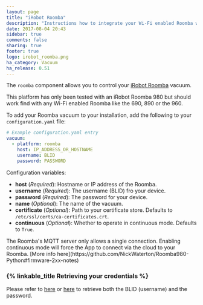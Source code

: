 ```yaml
---
layout: page
title: "iRobot Roomba"
description: "Instructions how to integrate your Wi-Fi enabled Roomba within Home Assistant."
date: 2017-08-04 20:43
sidebar: true
comments: false
sharing: true
footer: true
logo: irobot_roomba.png
ha_category: Vacuum
ha_release: 0.51
---
```


The `roomba` component allows you to control your [iRobot Roomba](http://www.irobot.com/For-the-Home/Vacuuming/Roomba.aspx) vacuum.

<p class='note'>
This platform has only been tested with an iRobot Roomba 980 but should work find with any Wi-Fi enabled Roomba like the 690, 890 or the 960.
</p>

To add your Roomba vacuum to your installation, add the following to your `configuration.yaml` file:

```yaml
# Example configuration.yaml entry
vacuum:
  - platform: roomba
    host: IP_ADDRESS_OR_HOSTNAME
    username: BLID
    password: PASSWORD
```

Configuration variables:

- **host** (*Required*): Hostname or IP address of the Roomba.
- **username** (*Required*): The username (BLID) fro your device.
- **password** (*Required*): The password for your device.
- **name** (*Optional*): The name of the vacuum.
- **certificate** (*Optional*): Path to your certificate store. Defaults to `/etc/ssl/certs/ca-certificates.crt`.
- **continuous** (*Optional*): Whether to operate in continuous mode. Defaults to `True`.

<p class='note'>
The Roomba's MQTT server only allows a single connection. Enabling continuous mode will force the App to connect via the cloud to your Roomba. [More info here](https://github.com/NickWaterton/Roomba980-Python#firmware-2xx-notes)
</p>

### {% linkable_title Retrieving your credentials %}

Please refer to [here](https://github.com/NickWaterton/Roomba980-Python#how-to-get-your-usernameblid-and-password) or [here](https://github.com/koalazak/dorita980#how-to-get-your-usernameblid-and-password) to retrieve both the BLID (username) and the password.
